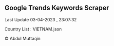 

## Google Trends Keywords Scraper 
 
Last Update 03-04-2023 , 23:07:32

Country List :
VIETNAM.json



© Abdul Muttaqin 
